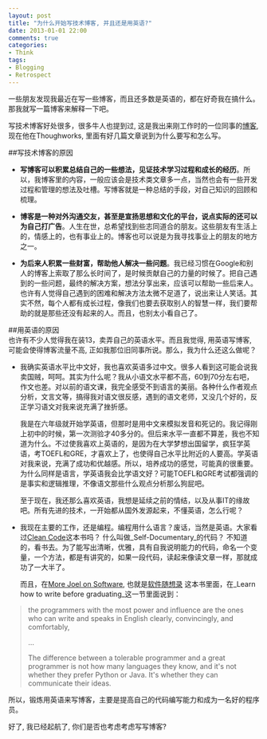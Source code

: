 ```yaml
---
layout: post
title: "为什么开始写技术博客, 并且还是用英语?"
date: 2013-01-01 22:00
comments: true
categories: 
- Think
tags:
- Blogging
- Retrospect
---
```


[博客]: http://www.iamhukai.com/
[Clean Code]: http://www.amazon.com/Clean-Code-Handbook-Software-Craftsmanship/dp/0132350882
[More Joel on Software]: http://www.amazon.com/More-Joel-Software-Occasionally-Developers/dp/B002KE5SLU/ref=sr_1_1?ie=UTF8&qid=1357050792&sr=8-1&keywords=More+Joel+on+Software
[软件随想录]: http://book.douban.com/subject/4163938/

一些朋友发现我最近在写一些博客，而且还多数是英语的，都在好奇我在搞什么。那我就写一篇博客来解释一下吧。  

写技术博客好处很多，很多牛人也提到过, 这是我出来刚工作时的一位同事的[博客][], 现在他在Thoughworks, 里面有好几篇文章说到为什么要写和怎么写。  

##写技术博客的原因  

* __写博客可以积累总结自己的一些想法，见证技术学习过程和成长的经历__。所以，我博客里的内容，一般应该会是技术类文章多一点，当然也会有一些开发过程和管理的想法及吐槽。写博客就是一种总结的手段，对自己知识的回顾和梳理。  

* __博客是一种对外沟通交友，甚至是宣扬思想和文化的平台，说点实际的还可以为自己打广告__。人生在世，总希望找到些志同道合的朋友。这些朋友有生活上的，情感上的，也有事业上的。博客也可以说是为我寻找事业上的朋友的地方之一。  

* __为后来人积累一些财富，帮助他人解决一些问题__。我已经习惯在Google和别人的博客上索取了那么长时间了，是时候贡献自己的力量的时候了。把自己遇到的一些问题，最终的解决方案，想法分享出来，应该可以帮助一些后来人。也许有人觉得自己遇到的困难和解决方法太微不足道了，说出来让人笑话。其实不然，每个人都有成长过程，像我们也要去获取别人的智慧一样，我们要帮助的就是那些还没有起来的人。而且，也别太小看自己了。  

##用英语的原因  
也许有不少人觉得我在装13，卖弄自己的英语水平。而且我觉得, 用英语写博客, 可能会使得博客流量不高, 正如我那位旧同事所说。那么，我为什么还这么做呢？  

* 我确实英语水平比中文好，我也喜欢英语多过中文。很多人看到这可能会说我卖国贼，呵呵。其实为什么呢？我从小语文水平都不高，60到70分左右吧，作文也差。对以前的语文课，我完全感受不到语言的美丽。各种什么作者观点分析，文言文等，搞得我对语文很反感，遇到的语文老师，又没几个好的，反正学习语文对我来说充满了挫折感。 

    我是在六年级就开始学英语，但那时是用中文来模拟发音和死记的。我记得刚上初中的时候，第一次测验才40多分的。但后来水平一直都不算差，我也不知道为什么。不过使我喜欢上英语的，是因为在大学梦想出国留学，疯狂学英语，考TOEFL和GRE，才喜欢上了，也使得自己水平比附近的人要高。学英语对我来说，充满了成功和优越感。所以，培养成功的感觉，可能真的很重要。为什么同样是语言，学英语我会比学语文好？可能TOEFL和GRE考试都强调的是事实和逻辑推理，不像语文那些什么观点分析那么狗屁吧。  

    至于现在，我还那么喜欢英语，我想是延续之前的情结，以及从事IT的缘故吧。所有先进的技术，一开始都从国外发源起来，不懂英语，怎么行呢？  

* 我现在主要的工作，还是编程。编程用什么语言？废话，当然是英语。大家看过[Clean Code][]这本书吗？ 什么叫做_Self-Documentary_的代码？ 不知道的，看书去。为了能写出清晰，优雅，具有自我说明能力的代码，命名一个变量，一个方法，都是有讲究的，如果一段代码，读起来像读文章一样，那就成功了一大半了。  

    而且，在[More Joel on Software][], 也就是[软件随想录][] 这本书里面，在_Learn how to write before graduating_这一节里面说到：  

>the programmers with the most power and influence are the ones who can write and speaks in English clearly, convincingly, and comfortably,
>
>...
>
>The difference between a tolerable programmer and a great programmer is not how many languages they know, and it's not whether they prefer Python or Java.  It's whether they can communicate their ideas.

所以，锻炼用英语来写博客，主要是提高自己的代码编写能力和成为一名好的程序员。  

好了, 我已经起航了, 你们是否也考虑考虑写写博客?
